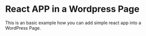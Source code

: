# React APP in a Wordpress Page

This is an basic example how you can add simple react app into a WordPress Page. 